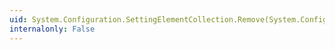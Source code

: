 ```yaml
---
uid: System.Configuration.SettingElementCollection.Remove(System.Configuration.SettingElement)
internalonly: False
---
```

